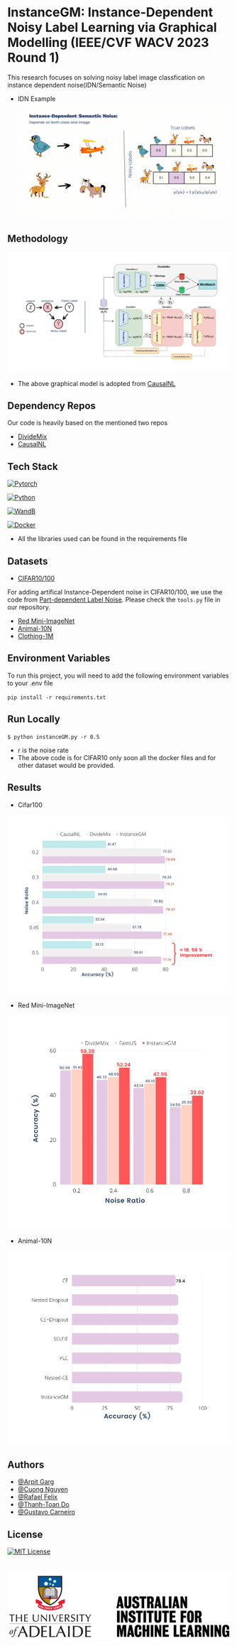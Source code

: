 
# InstanceGM: Instance-Dependent Noisy Label Learning via Graphical Modelling (IEEE/CVF WACV 2023 Round 1)


This research focuses on solving noisy label image classfication on instance dependent noise(IDN/Semantic Noise)

- IDN Example
![Instance-Dependent Noise](https://github.com/arpit2412/InstanceGM/blob/main/Result%20Images/instance.gif)

## Methodology

![Methodology](https://github.com/arpit2412/InstanceGM/blob/main/Result%20Images/Methodology.png)

- The above graphical model is adopted from [CausalNL](https://proceedings.neurips.cc/paper/2021/file/23451391cd1399019fa0421129066bc6-Paper.pdf)
## Dependency Repos
Our code is heavily based on the mentioned two repos
- [DivideMix](https://github.com/LiJunnan1992/DivideMix)
- [CausalNL](https://github.com/a5507203/IDLN)
## Tech Stack

[![Pytorch](https://img.shields.io/badge/Framework-PyTorch-orange.svg)](https://pytorch.org/)

[![Python](https://img.shields.io/badge/Language-Python-green.svg)](https://python.org/)

[![WandB](https://img.shields.io/badge/Visual-WandB-yellowgreen.svg)](https://wandb.ai/)

[![Docker](https://img.shields.io/badge/Virtual-Docker-blue.svg)](https://www.docker.com/)

- All the libraries used can be found in the requirements file 
## Datasets

- [CIFAR10/100](https://www.cs.toronto.edu/~kriz/cifar.html)

For adding artifical Instance-Dependent noise in CIFAR10/100, we use the code from [Part-dependent Label Noise](https://github.com/xiaoboxia/Part-dependent-label-noise). Please check the `tools.py` file in our repository. 


- [Red Mini-ImageNet](https://paperswithcode.com/sota/image-classification-on-red-miniimagenet-20)
- [Animal-10N](https://docs.activeloop.ai/datasets/animal-animal10n-dataset)
- [Clothing-1M](https://github.com/Cysu/noisy_label)
## Environment Variables

To run this project, you will need to add the following environment variables to your .env file

`pip install -r requirements.txt`



## Run Locally


`$ python instanceGM.py -r 0.5`

- r is the noise rate
- The above code is for CIFAR10 only soon all the docker files and for other dataset would be provided.


## Results

- Cifar100

![CIFAR100](https://github.com/arpit2412/InstanceGM/blob/main/Result%20Images/Cifar100.png)

- Red Mini-ImageNet

![CIFAR100](https://github.com/arpit2412/InstanceGM/blob/main/Result%20Images/redmini.png)

- Animal-10N

![CIFAR100](https://github.com/arpit2412/InstanceGM/blob/main/Result%20Images/animal10n.png)
## Authors

- [@Arpit Garg](https://scholar.google.com/citations?user=KOEnJ14AAAAJ&hl=en)
- [@Cuong Nguyen](https://scholar.google.com/citations?user=eAkq43kAAAAJ&hl=en)
- [@Rafael Felix](https://scholar.google.com/citations?user=nijDcmQAAAAJ&hl=en)
- [@Thanh-Toan Do](https://scholar.google.com/citations?user=nihSW_QAAAAJ&hl=en)
- [@Gustavo Carneiro](https://scholar.google.com/citations?user=E0TtOWAAAAAJ&hl=en)


## License
[![MIT License](https://img.shields.io/badge/License-MIT-green.svg)](https://choosealicense.com/licenses/mit/)
#
![Logo](https://github.com/arpit2412/InstanceGM/blob/main/Result%20Images/aiml_mono-landscape-600x182.png)
#

